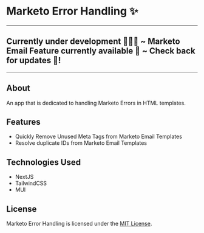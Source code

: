 # Marketo Error Handling ✨
---
## Currently under development 👨🏻‍💻 ~ Marketo Email Feature currently available 🙌 ~ Check back for updates 🚀!
---

## About
An app that is dedicated to handling Marketo Errors in HTML templates.

## Features
* Quickly Remove Unused Meta Tags
from Marketo Email Templates
* Resolve duplicate IDs from Marketo Email Templates


## Technologies Used
* NextJS
* TailwindCSS
* MUI

## License
Marketo Error Handling is licensed under the [MIT License](LICENSE).
